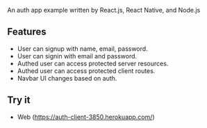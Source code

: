 An auth app example written by React.js, React Native, and Node.js

## Features

- User can signup with name, email, password.
- User can signin with email and password.
- Authed user can access protected server resources.
- Authed user can access protected client routes.
- Navbar UI changes based on auth.

## Try it

- Web
  (https://auth-client-3850.herokuapp.com/)
